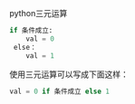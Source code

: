 python三元运算

```python
if 条件成立:
    val = 0
 else：
	val = 1
```

使用三元运算可以写成下面这样：

```python
val = 0 if 条件成立 else 1
```


